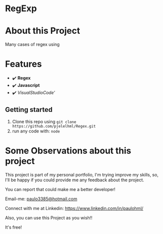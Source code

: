 # RegExp
<!-- [![Watch the video](https://i.imgur.com/ONOmMqc.png)](https://youtu.be/LAnsf9VhVzs) -->

# About this Project
Many cases of regex using

# Features

- :heavy_check_mark: **Regex**
- :heavy_check_mark: **Javascript**
- :heavy_check_mark: **VisualStudioCode*'*

## Getting started

1. Clone this repo using `git clone https://github.com/pjelelhml/Regex.git`
2. run any code with: `node`<br />

# Some Observations about this project
This project is part of my personal portfolio, I'm trying improve my skills, so, I'll be happy if you could provide me any feedback about the project.

You can report that could make me a better developer!

Email-me: paulo3385@hotmail.com

Connect with me at Linkedin: https://www.linkedin.com/in/paulohml/

Also, you can use this Project as you wish!!

It's free!